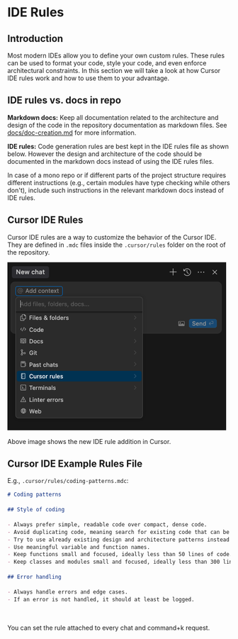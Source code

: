 # IDE Rules

## Introduction

Most modern IDEs allow you to define your own custom rules. These rules can be used to format your code, style your code, and even enforce architectural constraints. In this section we will take a look at how Cursor IDE rules work and how to use them to your advantage.

## IDE rules vs. docs in repo

**Markdown docs:** Keep all documentation related to the architecture and design of the code in the repository documentation as markdown files. See [docs/doc-creation.md](./doc-creation.md) for more information.

**IDE rules:** Code generation rules are best kept in the IDE rules file as shown below. However the design and architecture of the code should be documented in the markdown docs instead of using the IDE rules files.

In case of a mono repo or if different parts of the project structure requires different instructions (e.g., certain modules have type checking while others don't), include such instructions in the relevant markdown docs instead of IDE rules.

## Cursor IDE Rules

Cursor IDE rules are a way to customize the behavior of the Cursor IDE. They are defined in  `.mdc` files inside the `.cursor/rules` folder on the root of the repository.

![Cursor IDE Rules](./images/new-ide-rule.png)

Above image shows the new IDE rule addition in Cursor.

## Cursor IDE Example Rules File

E.g., `.cursor/rules/coding-patterns.mdc`:

```markdown
# Coding patterns

## Style of coding

- Always prefer simple, readable code over compact, dense code.
- Avoid duplicating code, meaning search for existing code that can be reused instead of creating new code that is similar.
- Try to use already existing design and architecture patterns instead of inventing your own.
- Use meaningful variable and function names.
- Keep functions small and focused, ideally less than 50 lines of code.
- Keep classes and modules small and focused, ideally less than 300 lines of code. If larger, try to split them into smaller classes or modules.

## Error handling

- Always handle errors and edge cases.
- If an error is not handled, it should at least be logged.

    
```

You can set the rule attached to every chat and command+k request.
